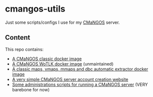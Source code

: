 # cmangos-utils

Just some scripts/configs I use for my [CMaNGOS](https://github.com/cmangos) server.

## Content

This repo contains:
- [A CMaNGOS classic docker image](cmangos-classic-docker)
- [A CMaNGOS WoTLK docker image](cmangos-wotlk-docker) (unmaintained)
- [A classic maps, vmaps, mmaps and dbc automatic extractor docker image](classic-client-extractor-docker)
- [A very simple CMaNGOS server account creation website](web_register)
- [Some administrations scripts for running a CMaNGOS server](administration) (VERY barebone for now)
